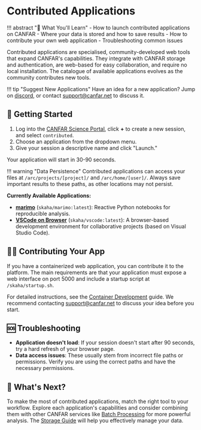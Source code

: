 # Contributed Applications

!!! abstract "🎯 What You'll Learn"
    - How to launch contributed applications on CANFAR
    - Where your data is stored and how to save results
    - How to contribute your own web application
    - Troubleshooting common issues

Contributed applications are specialised, community-developed web tools that expand CANFAR's capabilities. They integrate with CANFAR storage and authentication, are web-based for easy collaboration, and require no local installation. The catalogue of available applications evolves as the community contributes new tools.

!!! tip "Suggest New Applications"
    Have an idea for a new application? Jump on [discord](https://discord.gg/vcCQ8QBvBa), or contact [support@canfar.net](mailto:support@canfar.net) to discuss it.

## 🚀 Getting Started

1. Log into the [CANFAR Science Portal](https://www.canfar.net), click **+** to create a new session, and select `contributed`.
2. Choose an application from the dropdown menu.
3. Give your session a descriptive name and click "Launch."

Your application will start in 30-90 seconds.


!!! warning "Data Persistence"
    Contributed applications can access your files at `/arc/projects/[project]/` and `/arc/home/[user]/`. Always save important results to these paths, as other locations may not persist.

**Currently Available Applications:**

- **[marimo](https://marimo.io)** (`skaha/marimo:latest`): Reactive Python notebooks for reproducible analysis.
- **[VSCode on Browser](https://github.com/coder/code-server)** (`skaha/vscode:latest`): A browser-based development environment for collaborative projects (based on Visual Studio Code).

## 🧑‍💻 Contributing Your App

If you have a containerized web application, you can contribute it to the platform. The main requirements are that your application must expose a web interface on port 5000 and include a startup script at `/skaha/startup.sh`.

For detailed instructions, see the [Container Development](../containers/build.md) guide. We recommend contacting [support@canfar.net](mailto:support@canfar.net) to discuss your idea before you start.

## 🆘 Troubleshooting

- **Application doesn't load**: If your session doesn't start after 90 seconds, try a hard refresh of your browser page.
- **Data access issues**: These usually stem from incorrect file paths or permissions. Verify you are using the correct paths and have the necessary permissions.

## 🔗 What's Next?

To make the most of contributed applications, match the right tool to your workflow. Explore each application's capabilities and consider combining them with other CANFAR services like [Batch Processing](batch.md) for more powerful analysis. The [Storage Guide](../storage/index.md) will help you effectively manage your data.

